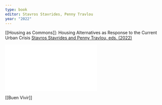 ```yaml
---
type: book
editor: Stavros Stavrides, Penny Travlou
year: "2022"
---
```

[[Housing as Commons]]: Housing Alternatives as Response to the Current Urban Crisis [Stavros Stavrides and Penny Travlou, eds. (2022)](https://doi.org/10.5040/9781350234543)

![](../../../../meri-public/garden/3f7e73a37952a596ad686496ac89750c.pdf)

[[Buen Vivir]]